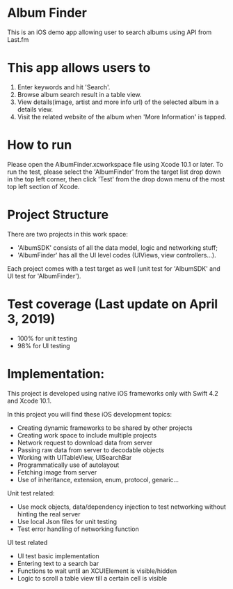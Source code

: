# Album Finder
This is an iOS demo app allowing user to search albums using API from Last.fm

# This app allows users to 
1. Enter keywords and hit 'Search'.
2. Browse album search result in a table view.
3. View details(image, artist and more info url) of the selected album in a details view. 
4. Visit the related website of the album when 'More Information' is tapped.

# How to run
Please open the AlbumFinder.xcworkspace file using Xcode 10.1 or later. 
To run the test, please select the 'AlbumFinder' from the target list drop down in the top left corner, 
then click 'Test' from the drop down menu of the most top left section of Xcode. 

# Project Structure 
There are two projects in this work space: 
* 'AlbumSDK' consists of all the data model, logic and networking stuff; 
* 'AlbumFinder' has all the UI level codes (UIViews, view controllers...). 

Each project comes with a test target as well 
(unit test for 'AlbumSDK' and UI test for 'AlbumFinder'). 

# Test coverage (Last update on April 3, 2019) 
* 100% for unit testing
* 98% for UI testing

# Implementation: 
This project is developed using native iOS frameworks only
with Swift 4.2 and Xcode 10.1. 

In this project you will find these iOS development topics: 
* Creating dynamic frameworks to be shared by other projects
* Creating work space to include multiple projects
* Network request to download data from server
* Passing raw data from server to decodable objects 
* Working with UITableView, UISearchBar
* Programmatically use of autolayout 
* Fetching image from server 
* Use of inheritance, extension, enum, protocol, genaric...

Unit test related: 
* Use mock objects, data/dependency injection to test networking without hinting the real server 
* Use local Json files for unit testing
* Test error handling of networking function

UI test related
* UI test basic implementation
* Entering text to a search bar 
* Functions to wait until an XCUIElement is visible/hidden
* Logic to scroll a table view till a certain cell is visible

